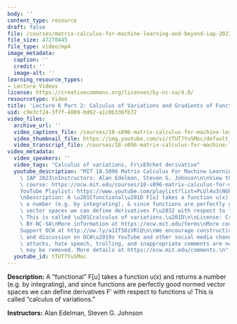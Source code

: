 ```yaml
---
body: ''
content_type: resource
draft: false
file: /courses/matrix-calculus-for-machine-learning-and-beyond-iap-2023/ocw_18s096_lecture06-part2_2023jan30_360p_16_9.mp4
file_size: 47270445
file_type: video/mp4
image_metadata:
  caption: ''
  credit: ''
  image-alt: ''
learning_resource_types:
- Lecture Videos
license: https://creativecommons.org/licenses/by-nc-sa/4.0/
resourcetype: Video
title: 'Lecture 6 Part 2: Calculus of Variations and Gradients of Functionals'
uid: c9e3cf24-3f7f-4809-bd62-a1c0b336fb72
video_files:
  archive_url: ''
  video_captions_file: /courses/18-s096-matrix-calculus-for-machine-learning-and-beyond-january-iap-2023/1N_XGswpraIiuxsUUuS3yx1Pt82iTV0Nm_transcript.webvtt
  video_thumbnail_file: https://img.youtube.com/vi/tTUT7YuSMoc/default.jpg
  video_transcript_file: /courses/18-s096-matrix-calculus-for-machine-learning-and-beyond-january-iap-2023/1N_XGswpraIiuxsUUuS3yx1Pt82iTV0Nm_transcript.pdf
video_metadata:
  video_speakers: ''
  video_tags: "Calculus of variations, Fr\xE9chet derivative"
  youtube_description: "MIT 18.S096 Matrix Calculus For Machine Learning And Beyond,\
    \ IAP 2023\nInstructors: Alan Edelman, Steven G. Johnson\n\nView the complete\
    \ course: https://ocw.mit.edu/courses/18-s096-matrix-calculus-for-machine-learning-and-beyond-january-iap-2023/\n\
    YouTube Playlist: https://www.youtube.com/playlist?list=PLUl4u3cNGP62EaLLH92E_VCN4izBKK6OE\n\
    \nDescription: A \u201Cfunctional\u201D F[u] takes a function u(x) and returns\
    \ a number (e.g. by integrating), & since functions are perfectly good normed\
    \ vector spaces we can define derivatives F\u2032 with respect to functions u!\
    \ This is called \u201Ccalculus of variations.\u201D\n\nLicense: Creative Commons\
    \ BY-NC-SA\nMore information at https://ocw.mit.edu/terms\nMore courses at https://ocw.mit.edu\n\
    Support OCW at http://ow.ly/a1If50zVRlQ\n\nWe encourage constructive comments\
    \ and discussion on OCW\u2019s YouTube and other social media channels. Personal\
    \ attacks, hate speech, trolling, and inappropriate comments are not allowed and\
    \ may be removed. More details at https://ocw.mit.edu/comments.\n"
  youtube_id: tTUT7YuSMoc
---
```

**Description:** A “functional” F\[u\] takes a function u(x) and returns a number (e.g. by integrating), and since functions are perfectly good normed vector spaces we can define derivatives F′ with respect to functions u! This is called “calculus of variations.”

**Instructors:** Alan Edelman, Steven G. Johnson
